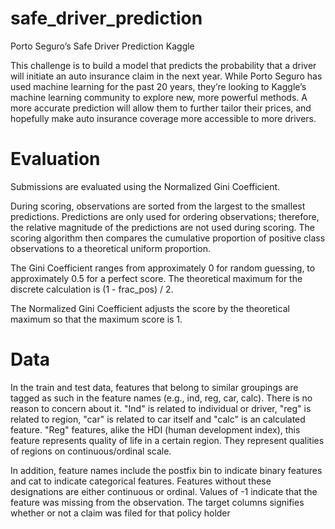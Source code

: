 # safe_driver_prediction
Porto Seguro’s Safe Driver Prediction Kaggle

This challenge is to build a model that predicts the probability that a driver will initiate an auto insurance claim in the next year. While Porto Seguro has used machine learning for the past 20 years, they’re looking to Kaggle’s machine learning community to explore new, more powerful methods. A more accurate prediction will allow them to further tailor their prices, and hopefully make auto insurance coverage more accessible to more drivers.

# Evaluation
Submissions are evaluated using the Normalized Gini Coefficient.

During scoring, observations are sorted from the largest to the smallest predictions. Predictions are only used for ordering observations; therefore, the relative magnitude of the predictions are not used during scoring. The scoring algorithm then compares the cumulative proportion of positive class observations to a theoretical uniform proportion.

The Gini Coefficient ranges from approximately 0 for random guessing, to approximately 0.5 for a perfect score. The theoretical maximum for the discrete calculation is (1 - frac_pos) / 2.

The Normalized Gini Coefficient adjusts the score by the theoretical maximum so that the maximum score is 1.

# Data
In the train and test data, features that belong to similar groupings are tagged as such in the feature names (e.g., ind, reg, car, calc). There is no reason to concern about it. "Ind" is related to individual or driver, "reg" is related to region, "car" is related to car itself and "calc" is an calculated feature.  "Reg" features, alike the HDI (human development index), this feature represents quality of life in a certain region. They represent qualities of regions on continuous/ordinal scale.

In addition, feature names include the postfix bin to indicate binary features and cat to indicate categorical features. Features without these designations are either continuous or ordinal. Values of -1 indicate that the feature was missing from the observation. The target columns signifies whether or not a claim was filed for that policy holder
